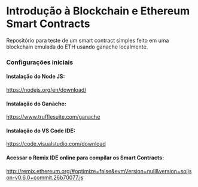 # Introdução à Blockchain e Ethereum Smart Contracts
Repositório para teste de um smart contract simples feito em uma blockchain emulada do ETH
usando ganache localmente.

### Configurações iniciais

#### Instalação do Node JS:
https://nodejs.org/en/download/

#### Instalação do Ganache:
https://www.trufflesuite.com/ganache

#### Instalação do VS Code IDE:
https://code.visualstudio.com/download

#### Acessar o Remix IDE online para compilar os Smart Contracts:
http://remix.ethereum.org/#optimize=false&evmVersion=null&version=soljson-v0.6.0+commit.26b70077.js

